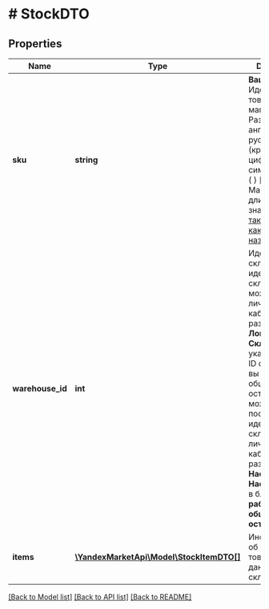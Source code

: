 # # StockDTO

## Properties

Name | Type | Description | Notes
------------ | ------------- | ------------- | -------------
**sku** | **string** | **Ваш SKU**  Идентификатор товара в магазине. Разрешены английские и русские буквы (кроме ё), цифры и символы &#x60;. , / \\ ( ) [ ] - &#x3D; _&#x60;  Максимальная длина — 80 знаков.  [Что такое SKU и как его назначать](https://yandex.ru/support/marketplace/assortment/add/index.html#fields). |
**warehouse_id** | **int** | Идентификатор склада.  Узнать идентификатор склада вы можете в личном кабинете в разделе **Логистика → Склады**. Он указан в поле ID склада.  Если вы работаете с общими остатками, вы можете посмотреть идентификатор склада в личном кабинете в разделе **Настройки → Настройки API** в блоке **Вы работаете с общими остатками**. |
**items** | [**\YandexMarketApi\Model\StockItemDTO[]**](StockItemDTO.md) | Информация об остатке товара на данном складе. |

[[Back to Model list]](../../README.md#models) [[Back to API list]](../../README.md#endpoints) [[Back to README]](../../README.md)
